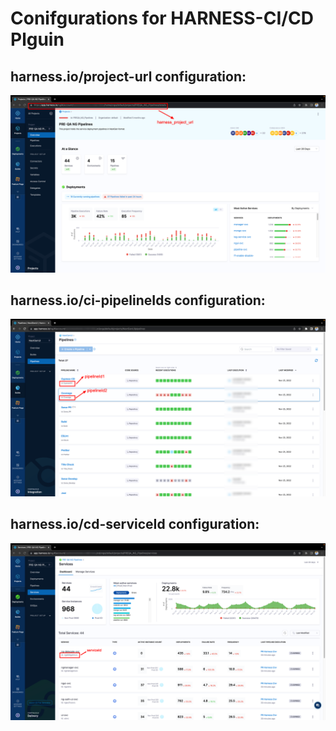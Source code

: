 # Conifgurations for HARNESS-CI/CD Plguin

## harness.io/project-url configuration:

![Project URL](./src/assets/harness_project_url.png)

## harness.io/ci-pipelineIds configuration:

![PipelineID](./src/assets/pipelineIds.png)

## harness.io/cd-serviceId configuration:

![ServiceID](./src/assets/serviceId.png)
